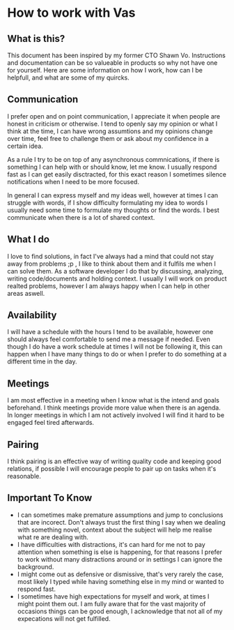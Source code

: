 # How to work with Vas

## What is this?
This document has been inspired by my former CTO Shawn Vo. 
Instructions and documentation can be so valueable in products so why not have one for yourself.
Here are some information on how I work, how can I be helpfull, and what are some of my quircks.

## Communication
I prefer open and on point communication, I appreciate it when people are honest in criticism or otherwise.
I tend to openly say my opinion or what I think at the time, I can have wrong assumtions and my opinions 
change over time, feel free to challenge them or ask about my confidence in a certain idea.

As a rule I try to be on top of any asynchronous commnications, if there is something I can help with or should know, let me know.
I usually respond fast as I can get easily disctracted, for this exact reason I sometimes silence notifications when I need to be more focused.

In general I can express myself and my ideas well, however at times I can struggle with words, if I show difficulty formulating my idea to words
I usually need some time to formulate my thoughts or find the words. I best communicate when there is a lot of shared context.

## What I do
I love to find solutions, in fact I've always had a mind that could not stay away from problems ;p ,
I like to think about them and it fulfils me when I can solve them. As a software developer I do
that by discussing, analyzing, writing code/documents and holding context. I usually I will work on product realted problems, however
I am always happy when I can help in other areas aswell.


## Availability
I will have a schedule with the hours I tend to be available, however one should always feel comfortable to send me a message if needed.
Even though I do have a work schedule at times I will not be following it, this can happen when I have many things to do or when I prefer to do
something at a different time in the day.

## Meetings
I am most effective in a meeting when I know what is the intend and goals beforehand. I think meetings provide more value when there is an agenda.
In longer meetings in which I am not actively involved I will find it hard to be engaged feel tired afterwards.

## Pairing
I think pairing is an effective way of writing quality code and keeping good relations, if possible I will encourage people to
pair up on tasks when it's reasonable.

## Important To Know

* I can sometimes make premature assumptions and jump to conclusions that are incorect. Don't always trust the first thing I say when we dealing with something novel, context about the subject will help me realise what re are dealing with.
* I have difficulties with distractions, it's can hard for me not to pay attention when something is else is happening, for that reasons I prefer to work without many distractions around or in settings I can ignore the background.
* I might come out as defensive or dismissive, that's very rarely the case, most likely I typed while having something else in my mind or wanted to respond fast.
* I sometimes have high expectations for myself and work, at times I might point them out. I am fully aware that for the vast majority of occasions things can be good enough, I acknowledge that not all of my expecations will not get fulfilled.

